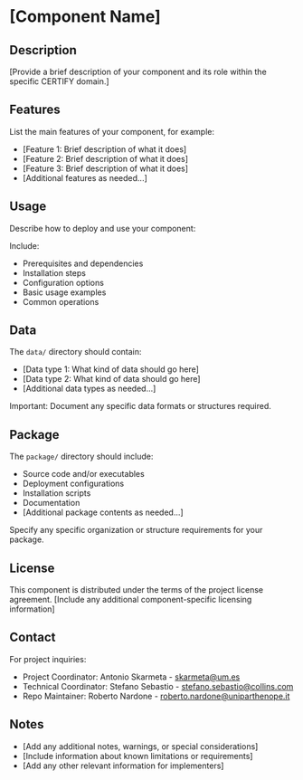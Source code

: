 # [Component Name]

## Description

[Provide a brief description of your component and its role within the specific CERTIFY domain.]

## Features

List the main features of your component, for example:
- [Feature 1: Brief description of what it does]
- [Feature 2: Brief description of what it does]
- [Feature 3: Brief description of what it does]
- [Additional features as needed...]

## Usage

Describe how to deploy and use your component:

Include:
- Prerequisites and dependencies
- Installation steps
- Configuration options
- Basic usage examples
- Common operations

## Data

The `data/` directory should contain:
- [Data type 1: What kind of data should go here]
- [Data type 2: What kind of data should go here]
- [Additional data types as needed...]

Important: Document any specific data formats or structures required.

## Package

The `package/` directory should include:
- Source code and/or executables
- Deployment configurations
- Installation scripts
- Documentation
- [Additional package contents as needed...]

Specify any specific organization or structure requirements for your package.

## License

This component is distributed under the terms of the project license agreement.
[Include any additional component-specific licensing information]

## Contact

For project inquiries:
- Project Coordinator: Antonio Skarmeta - skarmeta@um.es
- Technical Coordinator: Stefano Sebastio - stefano.sebastio@collins.com
- Repo Maintainer: Roberto Nardone - roberto.nardone@uniparthenope.it

## Notes

- [Add any additional notes, warnings, or special considerations]
- [Include information about known limitations or requirements]
- [Add any other relevant information for implementers]